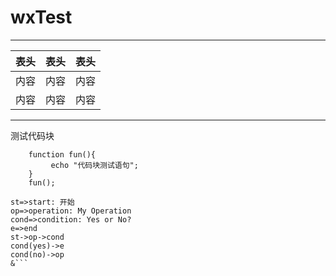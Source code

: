 # wxTest
---
表头|表头|表头
---|:--:|---:
内容|内容|内容
内容|内容|内容
---
测试代码块<br>
```
    function fun(){
         echo "代码块测试语句";
    }
    fun();
```

```flow
st=>start: 开始
op=>operation: My Operation
cond=>condition: Yes or No?
e=>end
st->op->cond
cond(yes)->e
cond(no)->op
&```

